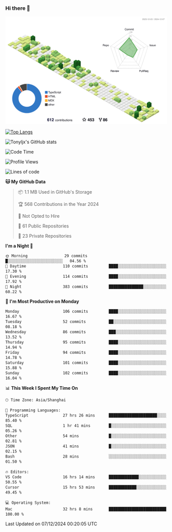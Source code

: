 ### Hi there 👋

![](./profile-3d-contrib/profile-green-animate.svg)

 

[![Top Langs](https://github-readme-stats.vercel.app/api/top-langs/?username=tonyljx)](https://github.com/anuraghazra/github-readme-stats)

![Tonyljx's GitHub stats](https://github-readme-stats.vercel.app/api?username=tonyljx&theme=default&show_icons=true)

 

<!--START_SECTION:waka-->
![Code Time](http://img.shields.io/badge/Code%20Time-991%20hrs%2025%20mins-blue)

![Profile Views](http://img.shields.io/badge/Profile%20Views-0-blue)

![Lines of code](https://img.shields.io/badge/From%20Hello%20World%20I%27ve%20Written-693.4%20thousand%20lines%20of%20code-blue)

**🐱 My GitHub Data** 

> 📦 1.1 MB Used in GitHub's Storage 
 > 
> 🏆 568 Contributions in the Year 2024
 > 
> 🚫 Not Opted to Hire
 > 
> 📜 61 Public Repositories 
 > 
> 🔑 23 Private Repositories 
 > 
**I'm a Night 🦉** 

```text
🌞 Morning                29 commits          █░░░░░░░░░░░░░░░░░░░░░░░░   04.56 % 
🌆 Daytime                110 commits         ████░░░░░░░░░░░░░░░░░░░░░   17.30 % 
🌃 Evening                114 commits         ████░░░░░░░░░░░░░░░░░░░░░   17.92 % 
🌙 Night                  383 commits         ███████████████░░░░░░░░░░   60.22 % 
```
📅 **I'm Most Productive on Monday** 

```text
Monday                   106 commits         ████░░░░░░░░░░░░░░░░░░░░░   16.67 % 
Tuesday                  52 commits          ██░░░░░░░░░░░░░░░░░░░░░░░   08.18 % 
Wednesday                86 commits          ███░░░░░░░░░░░░░░░░░░░░░░   13.52 % 
Thursday                 95 commits          ████░░░░░░░░░░░░░░░░░░░░░   14.94 % 
Friday                   94 commits          ████░░░░░░░░░░░░░░░░░░░░░   14.78 % 
Saturday                 101 commits         ████░░░░░░░░░░░░░░░░░░░░░   15.88 % 
Sunday                   102 commits         ████░░░░░░░░░░░░░░░░░░░░░   16.04 % 
```


📊 **This Week I Spent My Time On** 

```text
🕑︎ Time Zone: Asia/Shanghai

💬 Programming Languages: 
TypeScript               27 hrs 26 mins      █████████████████████░░░░   85.40 % 
SQL                      1 hr 41 mins        █░░░░░░░░░░░░░░░░░░░░░░░░   05.26 % 
Other                    54 mins             █░░░░░░░░░░░░░░░░░░░░░░░░   02.81 % 
JSON                     41 mins             █░░░░░░░░░░░░░░░░░░░░░░░░   02.15 % 
Bash                     28 mins             ░░░░░░░░░░░░░░░░░░░░░░░░░   01.50 % 

🔥 Editors: 
VS Code                  16 hrs 14 mins      █████████████░░░░░░░░░░░░   50.55 % 
Cursor                   15 hrs 53 mins      ████████████░░░░░░░░░░░░░   49.45 % 

💻 Operating System: 
Mac                      32 hrs 8 mins       █████████████████████████   100.00 % 
```


 Last Updated on 07/12/2024 00:20:05 UTC
<!--END_SECTION:waka-->
